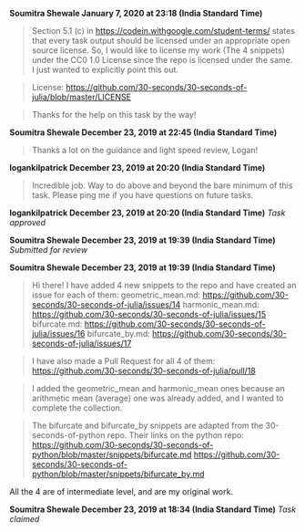 **Soumitra Shewale January 7, 2020 at 23:18 (India Standard Time)**
> Section 5.1 (c) in https://codein.withgoogle.com/student-terms/ states that every task output should be licensed under an appropriate open source license. So, I would like to license my work (The 4 snippets) under the CC0 1.0 License since the repo is licensed under the same. I just wanted to explicitly point this out.

> License:
> https://github.com/30-seconds/30-seconds-of-julia/blob/master/LICENSE

> Thanks for the help on this task by the way!

**Soumitra Shewale December 23, 2019 at 22:45 (India Standard Time)**
> Thanks a lot on the guidance and light speed review, Logan!

**logankilpatrick December 23, 2019 at 20:20 (India Standard Time)**
> Incredible job. Way to do above and beyond the bare minimum of this task. Please ping me if you have questions on future tasks.

**logankilpatrick December 23, 2019 at 20:20 (India Standard Time)**
_Task approved_

**Soumitra Shewale December 23, 2019 at 19:39 (India Standard Time)**
_Submitted for review_

**Soumitra Shewale December 23, 2019 at 19:39 (India Standard Time)**
> Hi there! I have added 4 new snippets to the repo and have created an issue for each of them:
> geometric_mean.md: https://github.com/30-seconds/30-seconds-of-julia/issues/14
> harmonic_mean.md: https://github.com/30-seconds/30-seconds-of-julia/issues/15
> bifurcate.md: https://github.com/30-seconds/30-seconds-of-julia/issues/16
> bifurcate_by.md: https://github.com/30-seconds/30-seconds-of-julia/issues/17

> I have also made a Pull Request for all 4 of them: https://github.com/30-seconds/30-seconds-of-julia/pull/18

> I added the geometric_mean and harmonic_mean ones because an arithmetic mean (average) one was already added, and I wanted to complete the collection.

> The bifurcate and bifurcate_by snippets are adapted from the 30-seconds-of-python repo. Their links on the python repo:
> https://github.com/30-seconds/30-seconds-of-python/blob/master/snippets/bifurcate.md
> https://github.com/30-seconds/30-seconds-of-python/blob/master/snippets/bifurcate_by.md

All the 4 are of intermediate level, and are my original work.

**Soumitra Shewale December 23, 2019 at 18:34 (India Standard Time)**
_Task claimed_